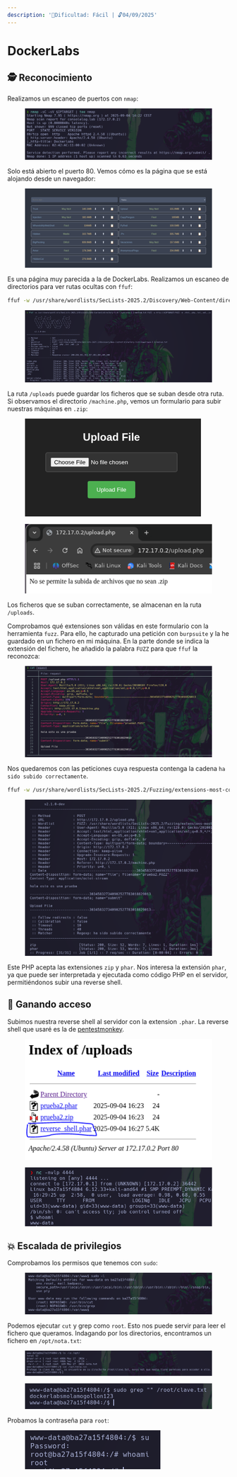 ```yaml
---
description: '🧠Dificultad: Fácil | 🔓04/09/2025'
---
```


# DockerLabs

## 🕵️ Reconocimiento

Realizamos un escaneo de puertos con `nmap`:

<figure><img src="../../.gitbook/assets/image (51).png" alt=""><figcaption></figcaption></figure>

Solo está abierto el puerto 80. Vemos cómo es la página que se está alojando desde un navegador:

<figure><img src="../../.gitbook/assets/image (63).png" alt=""><figcaption></figcaption></figure>

Es una página muy parecida a la de DockerLabs. Realizamos un escaneo de directorios para ver rutas ocultas con `ffuf`:

```bash
ffuf -w /usr/share/wordlists/SecLists-2025.2/Discovery/Web-Content/directory-list-lowercase-2.3-medium.txt:FUZZ -u http://$IPTARGET/FUZZ -e .html,.php,.txt,.xml,.js
```

<figure><img src="../../.gitbook/assets/image (64).png" alt=""><figcaption></figcaption></figure>

La ruta `/uploads` puede guardar los ficheros que se suban desde otra ruta. Si observamos el directorio `/machine.php`, vemos un formulario para subir nuestras máquinas en `.zip`:

<figure><img src="../../.gitbook/assets/image (65).png" alt=""><figcaption></figcaption></figure>

<figure><img src="../../.gitbook/assets/image (66).png" alt=""><figcaption></figcaption></figure>

Los ficheros que se suban correctamente, se almacenan en la ruta `/uploads`.

Comprobamos qué extensiones son válidas en este formulario con la herramienta `fuzz`. Para ello, he capturado una petición con `burpsuite` y la he guardado en un fichero en mi máquina. En la parte donde se indica la extensión del fichero, he añadido la palabra `FUZZ` para que `ffuf` la reconozca:

<figure><img src="../../.gitbook/assets/image (54).png" alt=""><figcaption></figcaption></figure>

Nos quedaremos con las peticiones cuya respuesta contenga la cadena `ha sido subido correctamente`.

```bash
ffuf -w /usr/share/wordlists/SecLists-2025.2/Fuzzing/extensions-most-common.fuzz.txt -request request -request-proto http -mr "ha sido subido correctamente"
```

<figure><img src="../../.gitbook/assets/image (55).png" alt="" width="563"><figcaption></figcaption></figure>

Este PHP acepta las extensiones `zip` y `phar`. Nos interesa la extensión `phar`, ya que puede ser interpretada y ejecutada como código PHP en el servidor, permitiéndonos subir una reverse shell.

## 🚪 Ganando acceso

Subimos nuestra reverse shell al servidor con la extension `.phar`. La reverse shell que usaré es la de [pentestmonkey](https://github.com/pentestmonkey/php-reverse-shell/blob/master/php-reverse-shell.php).

<figure><img src="../../.gitbook/assets/image (56).png" alt=""><figcaption></figcaption></figure>

<figure><img src="../../.gitbook/assets/image (57).png" alt=""><figcaption></figcaption></figure>

## 💥 Escalada de privilegios

Comprobamos los permisos que tenemos con `sudo`:

<figure><img src="../../.gitbook/assets/image (58).png" alt=""><figcaption></figcaption></figure>

Podemos ejecutar `cut` y grep como `root`. Esto nos puede servir para leer el fichero que queramos. Indagando por los directorios, encontramos un fichero en `/opt/nota.txt`:

<figure><img src="../../.gitbook/assets/image (60).png" alt=""><figcaption></figcaption></figure>

<figure><img src="../../.gitbook/assets/image (61).png" alt=""><figcaption></figcaption></figure>

Probamos la contraseña para `root`:

<figure><img src="../../.gitbook/assets/image (62).png" alt=""><figcaption></figcaption></figure>
